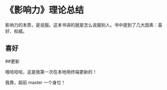 # 《影响力》理论总结

影响力的本质，是说服。这本书讲的就是怎么说服别人。书中提到了几大因素：喜好、权威。

## 喜好


##更新

哦哈哈哈，这是我第一次在本地用终端更新的！

我靠，超前 master 一个身位！